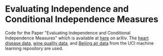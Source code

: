 # Evaluating Independence and Conditional Independence Measures
Code for the Paper "Evaluating Independence and Conditional Independence Measures" which is available at [here](https://arxiv.org/abs/2205.07253) on arXiv. The [heart disease data](https://archive.ics.uci.edu/ml/datasets/heart+disease), [wine quality data](https://archive.ics.uci.edu/ml/datasets/wine+quality), and [Beijing air data](https://archive.ics.uci.edu/ml/datasets/Beijing+PM2.5+Data) from the UCI machine learning repository are used.
